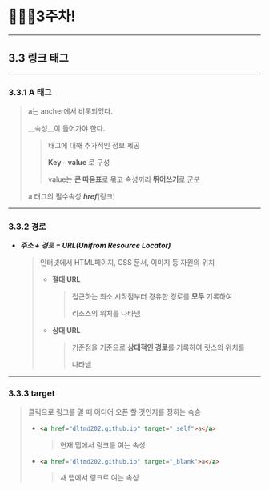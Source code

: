 # 👨🏽‍💻3주차!

***

## 3.3 링크 태그

***

### 3.3.1 A 태그

> a는 ancher에서 비롯되었다.
>
> __속성__이 들어가야 한다.
>
> > 태그에 대해 추가적인 정보 제공 
> >
> > __Key - value__ 로 구성
> >
> > value는 **큰 따옴표**로 묶고 속성끼리 **뛰어쓰기**로 군분
>
> a 태그의 필수속성 ***href***(링크)

***

### 3.3.2 경로

* ***주소 + 경로 = URL(Unifrom Resource Locator)***

  > 인터넷에서 HTML페이지, CSS 문서, 이미지 등 자원의 위치
  >
  > * **절대 URL**
  >
  >   > 접근하는 최소 시작점부터 경유한 경로를 **모두** 기록하여
  >   >
  >   > 리소스의 위치를 나타냄
  >
  > * **상대 URL**
  >
  >   > 기준점을 기준으로 **상대적인 경로**를 기록하여 릿스의 위치를
  >   >
  >   > 나타냄

***

### 3.3.3 target

> 클릭으로 링크를 열 때 어디어 오픈 할 것인지를 정하는 속송
>
> * ```html
>   <a href="dltmd202.github.io" target="_self">a</a>
>   ```
>
>   > 현재 탭에서 링크를 여는 속성
>
> * ```html
>   <a href="dltmd202.github.io" target="_blank">a</a>
>   ```
>
>   > 새 탭에서 링크르 여는 속성




